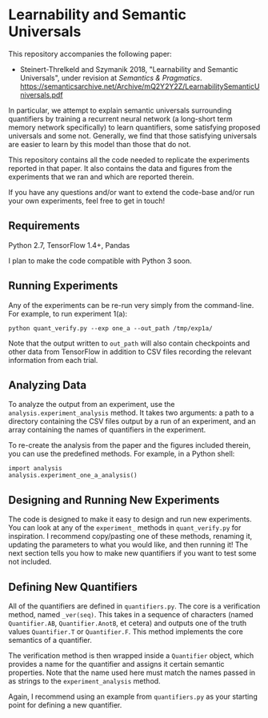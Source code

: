 # Learnability and Semantic Universals

This repository accompanies the following paper:
* Steinert-Threlkeld and Szymanik 2018, "Learnability and Semantic Universals", under revision at _Semantics & Pragmatics_. https://semanticsarchive.net/Archive/mQ2Y2Y2Z/LearnabilitySemanticUniversals.pdf

In particular, we attempt to explain semantic universals surrounding quantifiers by training a recurrent neural network (a long-short term memory network specifically) to learn quantifiers, some satisfying proposed universals and some not.  Generally, we find that those satisfying universals are easier to learn by this model than those that do not.  

This repository contains all the code needed to replicate the experiments reported in that paper.  It also contains the data and figures from the experiments that we ran and which are reported therein.

If you have any questions and/or want to extend the code-base and/or run your own experiments, feel free to get in touch!

## Requirements

Python 2.7, TensorFlow 1.4+, Pandas

I plan to make the code compatible with Python 3 soon.

## Running Experiments

Any of the experiments can be re-run very simply from the command-line.  For example, to run experiment 1(a):

```
python quant_verify.py --exp one_a --out_path /tmp/exp1a/
```

Note that the output written to `out_path` will also contain checkpoints and other data from TensorFlow in addition to CSV files recording the relevant information from each trial.

## Analyzing Data

To analyze the output from an experiment, use the `analysis.experiment_analysis` method.  It takes two arguments: a path to a directory containing the CSV files output by a run of an experiment, and an array containing the names of quantifiers in the experiment.

To re-create the analysis from the paper and the figures included therein, you can use the predefined methods.  For example, in a Python shell:

```
import analysis
analysis.experiment_one_a_analysis()
```

## Designing and Running New Experiments

The code is designed to make it easy to design and run new experiments.  You can look at any of the `experiment_` methods in `quant_verify.py` for inspiration.  I recommend copy/pasting one of these methods, renaming it, updating the parameters to what you would like, and then running it!  The next section tells you how to make new quantifiers if you want to test some not included.

## Defining New Quantifiers

All of the quantifiers are defined in `quantifiers.py`.  The core is a verification method, named `_ver(seq)`.  This takes in a sequence of characters (named `Quantifier.AB`, `Quantifier.AnotB`, et cetera) and outputs one of the truth values `Quantifier.T` or `Quantifier.F`.  This method implements the core semantics of a quantifier.

The verification method is then wrapped inside a `Quantifier` object, which provides a name for the quantifier and assigns it certain semantic properties.  Note that the name used here must match the names passed in as strings to the `experiment_analysis` method.

Again, I recommend using an example from `quantifiers.py` as your starting point for defining a new quantifier.
